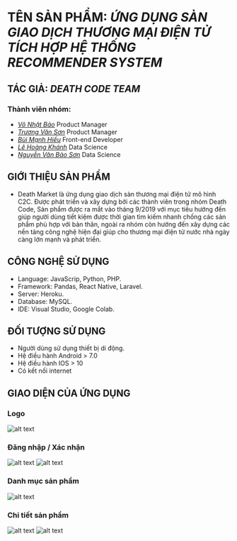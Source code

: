 # TÊN SẢN PHẨM: *ỨNG DỤNG SÀN GIAO DỊCH THƯƠNG MẠI ĐIỆN TỬ TÍCH HỢP HỆ THỐNG RECOMMENDER SYSTEM*
## TÁC GIẢ: *DEATH CODE TEAM*
   ### Thành viên nhóm:
   - [*Võ Nhật Bảo*](https://www.facebook.com/benbacker99er) Product Manager
  - [*Trương Văn Sơn*](https://www.facebook.com/truong.v.son) Product Manager
  - [*Bùi Mạnh Hiếu*](https://www.facebook.com/manhhieu.bui)       Front-end Developer
  - [*Lê Hoàng Khánh*](https://www.facebook.com/lehoangkhanh.1105) Data Science
  - [*Nguyễn Văn Bảo Sơn*](https://www.facebook.com/baoson.nguyenvan.1997) Data Science
## GIỚI THIỆU SẢN PHẨM
- Death Market là ứng dụng giao dịch sàn thương mại điện tử mô hình C2C. Được phát triển và xây dựng bởi các thành viên trong nhóm Death Code, Sản phẩm được ra mắt vào tháng 9/2019 với mục tiêu hướng đến giúp người dùng tiết kiệm được thời gian tìm kiếm nhanh chống các sản phẩm phù hợp với bản thân, ngoài ra nhóm còn hướng đến xây dựng các nền tảng công nghệ hiện đại giúp cho thương mại điện tử nước nhà ngày càng lớn mạnh và phát triển.
## CÔNG NGHỆ SỬ DỤNG
  - Language: JavaScrip, Python, PHP.
  - Framework: Pandas, React Native, Laravel.
  - Server: Heroku.
  - Database: MySQL.
  - IDE: Visual Studio, Google Colab.
 ## ĐỐI TƯỢNG SỬ DỤNG
 - Người dùng sử dụng thiết bị di động.
 - Hệ điều hành Android > 7.0
 - Hệ điều hành IOS > 10
 - Có kết nối internet
 ## GIAO DIỆN CỦA ỨNG DỤNG
  ### Logo
   ![alt text](https://github.com/benbacker/Death-Market/blob/master/Digital%20Wireframe/death-1.JPG?raw=true)
  ### Đăng nhập / Xác nhận
  ![alt text](https://github.com/benbacker/Death-Market/blob/master/Digital%20Wireframe/death-2.JPG?raw=true)
  ![alt text](https://github.com/benbacker/Death-Market/blob/master/Digital%20Wireframe/death-3.JPG?raw=true)
  ### Danh mục sản phẩm
  ![alt text](https://github.com/benbacker/Death-Market/blob/master/Digital%20Wireframe/death-4.JPG?raw=true)
  ### Chi tiết sản phẩm
  ![alt text](https://github.com/benbacker/Death-Market/blob/master/Digital%20Wireframe/death-5.JPG?raw=true)
  ![alt text](https://github.com/benbacker/Death-Market/blob/master/Digital%20Wireframe/death-6.JPG?raw=true)